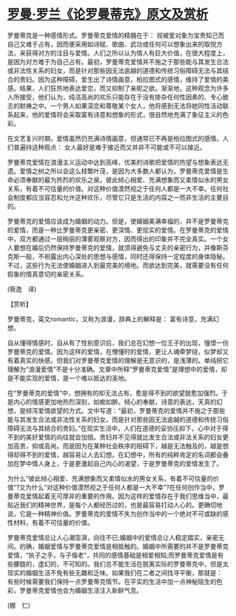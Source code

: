 # [罗曼·罗兰《论罗曼蒂克》原文及赏析](https://www.vrrw.net/wx/12149.html)

罗曼蒂克是一种感情形式。罗曼蒂克爱情的精髓在于： 视被爱对象为宝贵知己而自己又难于占有，因而便采用如诗赋、歌曲、武功或任何可以想象出来的取悦方法，来获得对方的注目与爱情。人们之所以认为情人有巨大价值，在很大程度上，是因为对方难于为自己占有。最初，罗曼蒂克爱情并不施之于那些能与其发生合法或非法性关系的妇女，而是针对那些因无法逾越的道德和传统习俗障碍无法与其结合的贵妇。因为这种障碍，爱生出了诗情画意，柏拉图式的感情，维持了爱情的美感。结果，人们狂热地表达爱恋，而又抑制了亲昵之欲。渐渐地，这种观念为许多人所接受，他们认为，纯洁高尚的欢乐只能存在于没有掺杂任何性因素的、专心致志的默祷之中。一个男人如果深恋和尊敬某个女人，他将感到无法将她同性活动联系起来，他的爱情将会采取富有诗意和想象的形式，很自然地充满了象征主义的色彩。

在文艺复兴时期，爱情虽然仍充满诗情画意，但通常已不再是柏拉图式的感情。人们普遍持这种观点： 女人最好是难于接近而又并非不可能或不可以接近。

罗曼蒂克爱情在浪漫主义运动中达到高峰，优美的诗歌把爱情的热望与想象表达无遗。爱情之树之所以会这么枝繁叶茂，是因为大多数人都认为，罗曼蒂克爱情是生命必须奉献的最为热烈的欢乐之泉。彼此倾心相爱、充满想象而又柔情似水的男女关系，有着不可估量的价值。对这种价值漠然视之于任何人都是一大不幸。任何社会制度都应当容忍和允许这种欢乐，尽管它只是生活的内容之一而非生活的主要目的。

罗曼蒂克的爱情应该成为婚姻的动力。但是，使婚姻美满幸福的，并不是罗曼蒂克的爱情，而是一种比罗曼蒂克更亲密、更深情、更现实的爱情。在罗曼蒂克的爱情中，双方都通过一层绚丽的薄雾观察对方，因而得出的印象并不完全真实。一个女人要想在婚后仍然保持罗曼蒂克的爱情，就须得避免与丈夫的亲密行为，并像斯芬克斯一般，不袒露出内心深处的思想与感情，同时还得保持一定程度的身体隐秘。不过，这些行为无法使婚姻进入到最完美的境地。而欲达到完美，就需要没有任何假象的情真意切的亲密关系。

(筱逸　译)



【赏析】

罗曼蒂克，英文romantic，又称为浪漫，辞典上的解释是： 富有诗意，充满幻想。

自从懂得情感时，自从有了性别意识后，我们总在幻想一位王子的出现，憧憬一份罗曼蒂克的爱情。因为这样的爱情，在懵懂时的爱情，更让人魂牵梦绕，似梦却又有着真实的快感。但我们对罗曼蒂克爱情的理解是无意识的，是浅薄的。单纯把它理解为“浪漫爱情”不是十分准确。文章中所释“罗曼蒂克爱情”是理想中的爱情，却是不能实现的爱情，是一个难以抵达的圣地。

在“罗曼蒂克的爱情”中，想拥有的却无法占有，愈是得不到的欲望就愈加强烈。于是内心的情感更加地热烈深刻，如痴如醉。倾心的奉献，诗意的表达，天真的幻想，是倾泻爱情欲望的方式。文中写道：“最初，罗曼蒂克的爱情并不施之于那些能与其发生合法或非法性关系的妇女，而是针对那些因无法逾越的道德和传统习俗障碍无法与其结合的贵妇。”在现实生活中，人们在道德的妥协压抑下，心中对于得不到的美好爱情的向往就会加倍。贵妇并不见得就比发生合法或非法关系的妇女更加高贵，抑或高尚。而是因为在某种社会秩序的阻碍下，越是无法触及的，越是想得却得不到的爱情，越容易让人去幻想。在幻想中，所有的纯粹肯定的名词都会叠加在梦中情人身上，于是更激起自己内心的渴望，于是罗曼蒂克的爱情发生了。

为什么“彼此倾心相爱、充满想象而又柔情似水的男女关系，有着不可估量的价值”?又为什么“对这种价值漠然视之于任何人都是一大不幸”?在任何创作当中，罗曼蒂克爱情起着无可厚非的重要的作用。因为这样的爱情存在于我们思维当中，最贴近我们的精神世界，是每个人都经历过的，也是最容易打动人心的。更确切地说，它是一种精神价值。罗曼蒂克的爱情不失为创作当中的一个绝对不可或缺的感性材料，有着不可估量的价值。

罗曼蒂克爱情总让人心潮澎湃，向往不已;婚姻中的爱情总让人稳定踏实，亲密无间。的确，婚姻爱情与罗曼蒂克爱情是相抵触的。婚姻中所需要的并不是罗曼蒂克爱情，“执子之手，与子偕老”，共同的感情基础是相爱相知;而罗曼蒂克爱情是有些朦胧的，虚幻的，不可知的。我们总不能生活在脱离实际的罗曼蒂克中，但是太现实的婚姻生活不免有些无趣和乏味。如果我们在二者之间找寻平衡，那就是： 有些时候需要我们保持一点罗曼蒂克情节。在平实的生活中加一点神秘陌生的色彩，罗曼蒂克爱情也会为婚姻生活注入新鲜气息。

(娜　仁)

